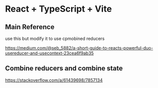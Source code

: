 # React + TypeScript + Vite

## Main Reference

use this but modify it to use cpmobined reducers

https://medium.com/@seb_5882/a-short-guide-to-reacts-powerful-duo-usereducer-and-usecontext-23cea6f9ab35

## Combine reducers and combine state

https://stackoverflow.com/a/61439698/7857134
